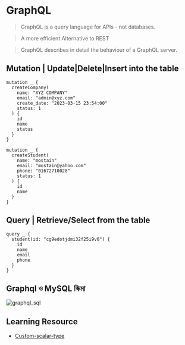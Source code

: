 # GraphQL
> GraphQL is a query language for APIs - not databases.

> A more efficient Alternative to REST

> GraphQL describes in detail the behaviour of a GraphQL server.

## Mutation | Update|Delete|Insert into the table
```
mutation _ {
  createCompany(
    name: "XYZ COMPANY"
    email: "admin@xyz.com"
    create_date: "2023-03-15 23:54:00"
    status: 1
  ) {
    id
    name
    status
  }
}

mutation _ {
  createStudent(
    name: "mostain"
    email: "mostain@yahoo.com"
    phone: "01672710028"
    status: 1
  ) {
    id
    name
  }
}
```

## Query | Retrieve/Select from the table
```
query _ {
  student(id: "cg9edotjdmi32f25i9v0") {
    id
    name
    email
    phone
  }
}
```


## Graphql ও MySQL স্কিমা
![graphql_sql](../../img/graphql_sql.png)

## Learning Resource
* [Custom-scalar-type](https://github.com/graphql-go/graphql/blob/master/examples/custom-scalar-type/main.go)